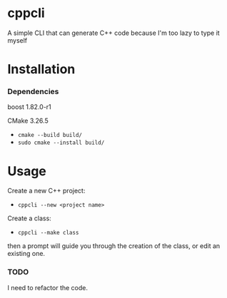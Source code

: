 # cppcli
A simple CLI that can generate C++ code because I'm too lazy to type it myself

# Installation
### Dependencies
boost 1.82.0-r1

CMake 3.26.5
* `cmake --build build/`
* `sudo cmake --install build/`

# Usage
Create a new C++ project:

* `cppcli --new <project name>`

Create a class:

* `cppcli --make class`

then a prompt will guide you through the creation of the class, or edit an existing one.

### TODO
I need to refactor the code.

